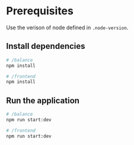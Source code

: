 # Prerequisites

Use the verison of node defined in `.node-version`.

## Install dependencies

```sh
# /balance
npm install

# /frontend
npm install
```

## Run the application

```sh
# /balance
npm run start:dev

# /frontend
npm run start:dev
```